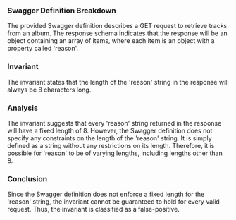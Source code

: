 ### Swagger Definition Breakdown
The provided Swagger definition describes a GET request to retrieve tracks from an album. The response schema indicates that the response will be an object containing an array of items, where each item is an object with a property called 'reason'. 

### Invariant
The invariant states that the length of the 'reason' string in the response will always be 8 characters long. 

### Analysis
The invariant suggests that every 'reason' string returned in the response will have a fixed length of 8. However, the Swagger definition does not specify any constraints on the length of the 'reason' string. It is simply defined as a string without any restrictions on its length. Therefore, it is possible for 'reason' to be of varying lengths, including lengths other than 8. 

### Conclusion
Since the Swagger definition does not enforce a fixed length for the 'reason' string, the invariant cannot be guaranteed to hold for every valid request. Thus, the invariant is classified as a false-positive.
